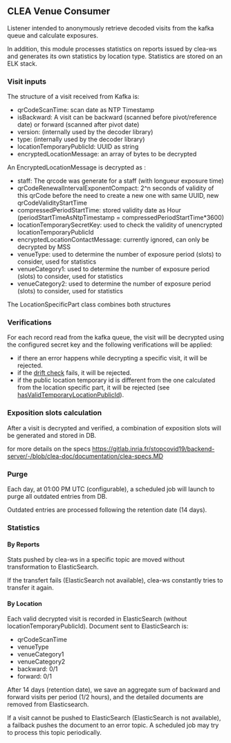 ## CLEA Venue Consumer

Listener intended to anonymously retrieve decoded visits from the kafka queue and calculate exposures.

In addition, this module processes statistics on reports issued by clea-ws and generates its own statistics by location type.
Statistics are stored on an ELK stack.

### Visit inputs

The structure of a visit received from Kafka is:

- qrCodeScanTime: scan date as NTP Timestamp
- isBackward: A visit can be backward (scanned before pivot/reference date) or forward (scanned after pivot date)
- version: (internally used by the decoder library)
- type: (internally used by the decoder library)
- locationTemporaryPublicId: UUID as string
- encryptedLocationMessage: an array of bytes to be decrypted

An EncryptedLocationMessage is decrypted as :

- staff: The qrcode was generate for a staff (with longueur exposure time)
- qrCodeRenewalIntervalExponentCompact: 2^n seconds of validity of this qrCode before the need to create a new one with same UUID, new qrCodeValidityStartTime
- compressedPeriodStartTime: stored validity date as Hour (periodStartTimeAsNtpTimestamp = compressedPeriodStartTime\*3600)
- locationTemporarySecretKey: used to check the validity of unencrypted locationTemporaryPublicId
- encryptedLocationContactMessage: currently ignored, can only be decrypted by MSS
- venueType: used to determine the number of exposure period (slots) to consider, used for statistics
- venueCategory1: used to determine the number of exposure period (slots) to consider, used for statistics
- venueCategory2: used to determine the number of exposure period (slots) to consider, used for statistics

The LocationSpecificPart class combines both structures

### Verifications

For each record read from the kafka queue, the visit will be decrypted using the configured secret key and the following
verifications will be applied:

- if there an error happens while decrypting a specific visit, it will be rejected.
- if
  the [drift check]("https://hal.inria.fr/hal-03146022v3/document#processing-of-a-user-location-record-by-the-backend-server")
  fails, it will be rejected.
- if the public location temporary id is different from the one calculated from the location specific part, it
  will be rejected (see [hasValidTemporaryLocationPublicId]("src/main/java/fr/gouv/clea/consumer/service/impl/DecodedVisitService.java)).

### Exposition slots calculation

After a visit is decrypted and verified, a combination of exposition slots will be generated and stored in DB.

for more details on the
specs https://gitlab.inria.fr/stopcovid19/backend-server/-/blob/clea-doc/documentation/clea-specs.MD

### Purge

Each day, at 01:00 PM UTC (configurable), a scheduled job will launch to purge all outdated entries from DB.

Outdated entries are processed following the retention date (14 days).

### Statistics

#### By Reports

Stats pushed by clea-ws in a specific topic are moved without transformation to ElasticSearch.

If the transfert fails (ElasticSearch not available), clea-ws constantly tries to transfer it again.

#### By Location

Each valid decrypted visit is recorded in ElasticSearch (without locationTemporaryPublicId).
Document sent to ElasticSearch is:

- qrCodeScanTime
- venueType
- venueCategory1
- venueCategory2
- backward: 0/1
- forward: 0/1

After 14 days (retention date), we save an aggregate sum of backward and forward visits per period (1/2 hours),
and the detailed documents are removed from Elasticsearch.

If a visit cannot be pushed to ElasticSearch (ElasticSearch is not available), a failback pushes the document to an error topic.
A scheduled job may try to process this topic periodically.
